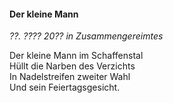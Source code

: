 #### Der kleine Mann

_??. ???? 20?? in Zusammengereimtes_

Der kleine Mann im Schaffenstal<br>
Hüllt die Narben des Verzichts<br>
In Nadelstreifen zweiter Wahl<br>
Und sein Feiertagsgesicht.
